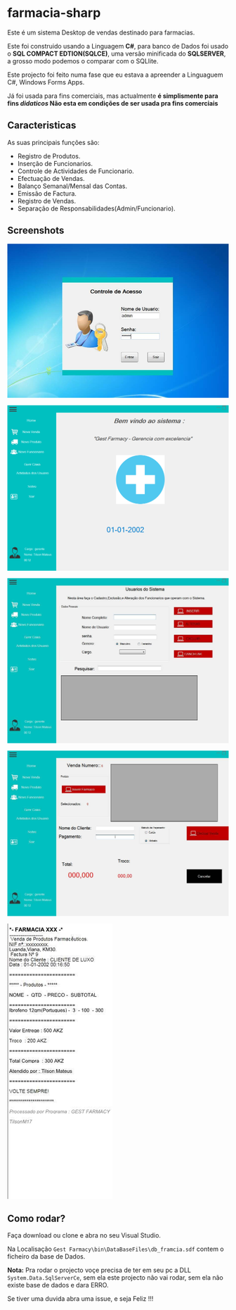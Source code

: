 # farmacia-sharp


Este é um sistema Desktop de vendas destinado para farmacias.

Este foi construido usando a Linguagem **C#**, para banco de Dados foi usado o **SQL COMPACT EDTION(SQLCE)**, uma versão minificada do **SQLSERVER**, a grosso modo podemos o comparar com o SQLlite. 

Este projecto foi feito numa fase que eu estava a apreender a Linguaguem C#, Windows Forms Apps.

Já foi usada para fins comerciais, mas actualmente **é simplismente para fins ***didaticos*** Não esta em condições de ser usada pra fins comerciais** 

## Caracteristicas


As suas principais funções são:

 - Registro de Produtos.
 - Inserção de Funcionarios.
 - Controle de Actividades de Funcionario.
 - Efectuação de Vendas.
 - Balanço Semanal/Mensal das Contas.
 - Emissão de Factura.
 - Registro de Vendas.
 - Separação de Responsabilidades(Admin/Funcionario).


## Screenshots

![Tela de Login](./assets/f_login.jpg)

![Tela Inicial do Sistema](./assets/1.png)

![Tela Cadastro de Novos Usuarios](./assets/f_cad.jpg)

![Efectuar Vendas](./assets/f_venda.jpg)

![Emissão de Factura](./assets/f_factura.jpg)



## Como rodar?

Faça download ou clone e abra no seu Visual Studio.

Na Localisação `Gest Farmacy\bin\DataBaseFiles\db_framcia.sdf` contem o ficheiro da base de Dados.

**Nota:** Pra rodar o projecto voçe precisa de ter em seu pc a DLL `System.Data.SqlServerCe`, sem ela este projecto não vai rodar, sem ela não existe base de dados e dara ERRO.

Se tiver uma duvida abra uma issue, e seja Feliz !!!
